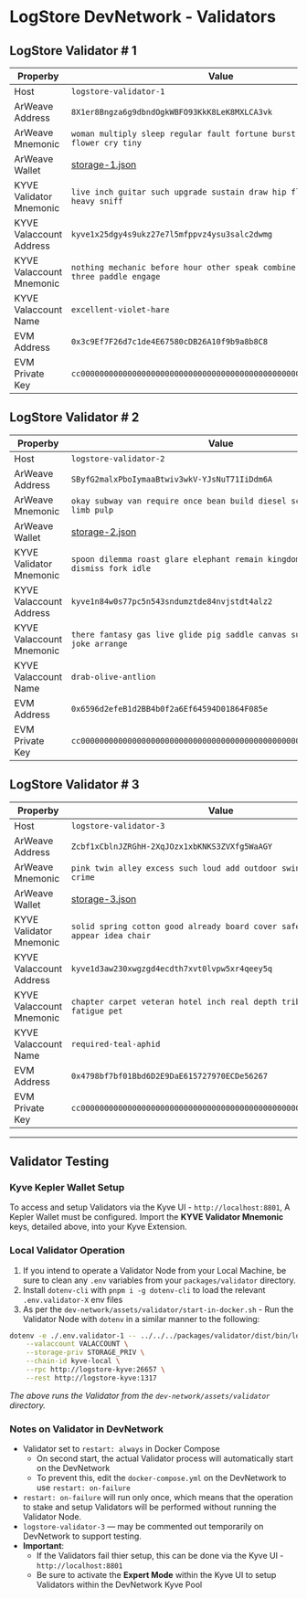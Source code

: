 # LogStore DevNetwork - Validators

## LogStore Validator # 1

| Properby                 | Value                                                                              |
| ------------------------ | ---------------------------------------------------------------------------------- |
| Host                     | `logstore-validator-1`                                                             |
| ArWeave Address          | `8X1er8Bngza6g9dbndOgkWBFO93KkK8LeK8MXLCA3vk`                                      |
| ArWeave Mnemonic         | `woman multiply sleep regular fault fortune burst know walnut flower cry tiny`     |
| ArWeave Wallet           | [storage-1.json](../assets/arweave/storage-1.json)                                 |
| KYVE Validator Mnemonic  | `live inch guitar such upgrade sustain draw hip flight diagram heavy sniff`        |
| KYVE Valaccount Address  | `kyve1x25dgy4s9ukz27e7l5mfppvz4ysu3salc2dwmg`                                      |
| KYVE Valaccount Mnemonic | `nothing mechanic before hour other speak combine start pulse three paddle engage` |
| KYVE Valaccount Name     | `excellent-violet-hare`                                                            |
| EVM Address              | `0x3c9Ef7F26d7c1de4E67580cDB26A10f9b9a8b8C8`                                       |
| EVM Private Key          | `cc00000000000000000000000000000000000000000000000000000000000001`                 |

## LogStore Validator # 2

| Properby                 | Value                                                                               |
| ------------------------ | ----------------------------------------------------------------------------------- |
| Host                     | `logstore-validator-2`                                                              |
| ArWeave Address          | `SByfG2malxPboIymaaBtwiv3wkV-YJsNuT71IiDdm6A`                                       |
| ArWeave Mnemonic         | `okay subway van require once bean build diesel scheme session limb pulp`           |
| ArWeave Wallet           | [storage-2.json](../assets/arweave/storage-2.json)                                  |
| KYVE Validator Mnemonic  | `spoon dilemma roast glare elephant remain kingdom poverty empty dismiss fork idle` |
| KYVE Valaccount Address  | `kyve1n84w0s77pc5n543sndumztde84nvjstdt4alz2`                                       |
| KYVE Valaccount Mnemonic | `there fantasy gas live glide pig saddle canvas surface album joke arrange`         |
| KYVE Valaccount Name     | `drab-olive-antlion`                                                                |
| EVM Address              | `0x6596d2efeB1d2BB4b0f2a6Ef64594D01864F085e`                                        |
| EVM Private Key          | `cc00000000000000000000000000000000000000000000000000000000000002`                  |

## LogStore Validator # 3

| Properby                 | Value                                                                          |
| ------------------------ | ------------------------------------------------------------------------------ |
| Host                     | `logstore-validator-3`                                                         |
| ArWeave Address          | `Zcbf1xCblnJZRGhH-2XqJOzx1xbKNKS3ZVXfg5WaAGY`                                  |
| ArWeave Mnemonic         | `pink twin alley excess such loud add outdoor swing ridge stumble crime`       |
| ArWeave Wallet           | [storage-3.json](../assets/arweave/storage-3.json)                             |
| KYVE Validator Mnemonic  | `solid spring cotton good already board cover safe transfer appear idea chair` |
| KYVE Valaccount Address  | `kyve1d3aw230xwgzgd4ecdth7xvt0lvpw5xr4qeey5q`                                  |
| KYVE Valaccount Mnemonic | `chapter carpet veteran hotel inch real depth tribe define you fatigue pet`    |
| KYVE Valaccount Name     | `required-teal-aphid`                                                          |
| EVM Address              | `0x4798bf7bf01Bbd6D2E9DaE615727970ECDe56267`                                   |
| EVM Private Key          | `cc00000000000000000000000000000000000000000000000000000000000003`             |

---

## Validator Testing

### Kyve Kepler Wallet Setup

To access and setup Validators via the Kyve UI - `http://localhost:8801`, A Kepler Wallet must be configured.
Import the **KYVE Validator Mnemonic** keys, detailed above, into your Kyve Extension.

### Local Validator Operation

1. If you intend to operate a Validator Node from your Local Machine, be sure to clean any `.env` variables from your `packages/validator` directory.
2. Install `dotenv-cli` with `pnpm i -g dotenv-cli` to load the relevant `.env.validator-X` env files
3. As per the `dev-network/assets/validator/start-in-docker.sh` - Run the Validator Node with `dotenv` in a similar manner to the following:

```bash
dotenv -e ./.env.validator-1 -- ../../../packages/validator/dist/bin/logstore-validator.js start --pool 0 \
	--valaccount VALACCOUNT \
	--storage-priv STORAGE_PRIV \
	--chain-id kyve-local \
	--rpc http://logstore-kyve:26657 \
	--rest http://logstore-kyve:1317
```

_The above runs the Validator from the `dev-network/assets/validator` directory._

### Notes on Validator in DevNetwork

- Validator set to `restart: always` in Docker Compose
  - On second start, the actual Validator process will automatically start on the DevNetwork
  - To prevent this, edit the `docker-compose.yml` on the DevNetwork to use `restart: on-failure`
- `restart: on-failure` will run only once, which means that the operation to stake and setup Validators will be performed without running the Validator Node.
- `logstore-validator-3` — may be commented out temporarily on DevNetwork to support testing.
- **Important**:
  - If the Validators fail thier setup, this can be done via the Kyve UI - `http://localhost:8801`
  - Be sure to activate the **Expert Mode** within the Kyve UI to setup Validators within the DevNetwork Kyve Pool
